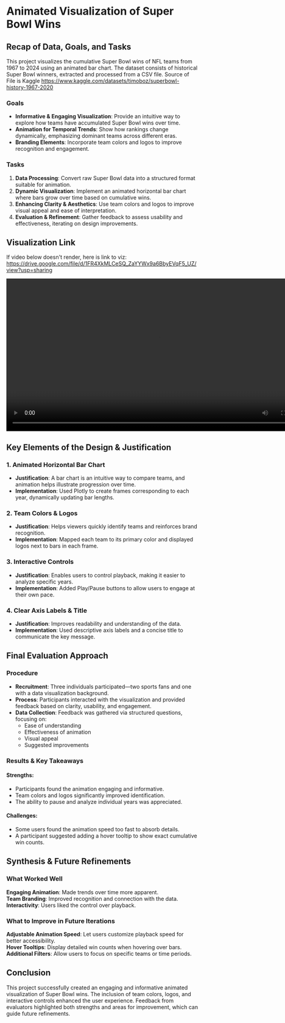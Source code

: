 # **Animated Visualization of Super Bowl Wins**

## **Recap of Data, Goals, and Tasks**  

This project visualizes the cumulative Super Bowl wins of NFL teams from 1967 to 2024 using an animated bar chart. The dataset consists of historical Super Bowl winners, extracted and processed from a CSV file. Source of File is Kaggle https://www.kaggle.com/datasets/timoboz/superbowl-history-1967-2020  

### **Goals**  
- **Informative & Engaging Visualization**: Provide an intuitive way to explore how teams have accumulated Super Bowl wins over time.  
- **Animation for Temporal Trends**: Show how rankings change dynamically, emphasizing dominant teams across different eras.  
- **Branding Elements**: Incorporate team colors and logos to improve recognition and engagement.  

### **Tasks**  
1. **Data Processing**: Convert raw Super Bowl data into a structured format suitable for animation.  
2. **Dynamic Visualization**: Implement an animated horizontal bar chart where bars grow over time based on cumulative wins.  
3. **Enhancing Clarity & Aesthetics**: Use team colors and logos to improve visual appeal and ease of interpretation.  
4. **Evaluation & Refinement**: Gather feedback to assess usability and effectiveness, iterating on design improvements.  


## **Visualization Link**  

If video below doesn't render, here is link to viz: https://drive.google.com/file/d/1FR4XkMLCeSQ_ZaYYWx9a6BbyEVqF5_UZ/view?usp=sharing

<video width="800" height="400" controls>
  <source src="cumulative_superbowl_wins.mp4" type="video/mp4">
  Your browser does not support the video tag.
</video>

## **Key Elements of the Design & Justification**  

### **1. Animated Horizontal Bar Chart**  
- **Justification**: A bar chart is an intuitive way to compare teams, and animation helps illustrate progression over time.  
- **Implementation**: Used Plotly to create frames corresponding to each year, dynamically updating bar lengths.  

### **2. Team Colors & Logos**  
- **Justification**: Helps viewers quickly identify teams and reinforces brand recognition.  
- **Implementation**: Mapped each team to its primary color and displayed logos next to bars in each frame.  

### **3. Interactive Controls**  
- **Justification**: Enables users to control playback, making it easier to analyze specific years.  
- **Implementation**: Added Play/Pause buttons to allow users to engage at their own pace.  

### **4. Clear Axis Labels & Title**  
- **Justification**: Improves readability and understanding of the data.  
- **Implementation**: Used descriptive axis labels and a concise title to communicate the key message.  

## **Final Evaluation Approach**  

### **Procedure**  
- **Recruitment**: Three individuals participated—two sports fans and one with a data visualization background.  
- **Process**: Participants interacted with the visualization and provided feedback based on clarity, usability, and engagement.  
- **Data Collection**: Feedback was gathered via structured questions, focusing on:  
  - Ease of understanding  
  - Effectiveness of animation  
  - Visual appeal  
  - Suggested improvements  

### **Results & Key Takeaways**  

#### **Strengths:**  
- Participants found the animation engaging and informative.  
- Team colors and logos significantly improved identification.  
- The ability to pause and analyze individual years was appreciated.  

#### **Challenges:**  
- Some users found the animation speed too fast to absorb details.  
- A participant suggested adding a hover tooltip to show exact cumulative win counts.  

## **Synthesis & Future Refinements**  

### **What Worked Well**  
**Engaging Animation**: Made trends over time more apparent.  
**Team Branding**: Improved recognition and connection with the data.  
**Interactivity**: Users liked the control over playback.  

### **What to Improve in Future Iterations**  
**Adjustable Animation Speed**: Let users customize playback speed for better accessibility.  
**Hover Tooltips**: Display detailed win counts when hovering over bars.  
**Additional Filters**: Allow users to focus on specific teams or time periods.  

## **Conclusion**  

This project successfully created an engaging and informative animated visualization of Super Bowl wins. The inclusion of team colors, logos, and interactive controls enhanced the user experience. Feedback from evaluators highlighted both strengths and areas for improvement, which can guide future refinements.


